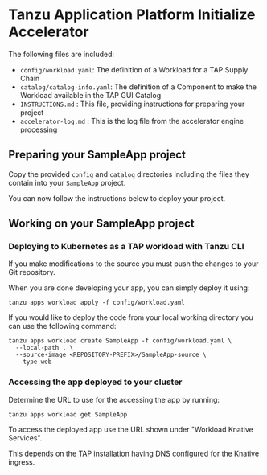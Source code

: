 # Tanzu Application Platform Initialize Accelerator

The following files are included:
- `config/workload.yaml`: The definition of a Workload for a TAP Supply Chain
- `catalog/catalog-info.yaml`: The definition of a Component to make the Workload available in the TAP GUI Catalog
- `INSTRUCTIONS.md` : This file, providing instructions for preparing your project
- `accelerator-log.md` : This is the log file from the accelerator engine processing

## Preparing your SampleApp project

Copy the provided `config` and `catalog` directories including the files they contain into your `SampleApp` project.

You can now follow the instructions below to deploy your project.

## Working on your SampleApp project

### Deploying to Kubernetes as a TAP workload with Tanzu CLI

If you make modifications to the source you must push the changes to your Git repository.

When you are done developing your app, you can simply deploy it using:

```
tanzu apps workload apply -f config/workload.yaml
```

If you would like to deploy the code from your local working directory you can use the following command:

```
tanzu apps workload create SampleApp -f config/workload.yaml \
  --local-path . \
  --source-image <REPOSITORY-PREFIX>/SampleApp-source \
  --type web
```

### Accessing the app deployed to your cluster

Determine the URL to use for the accessing the app by running:

```
tanzu apps workload get SampleApp
```

To access the deployed app use the URL shown under "Workload Knative Services".

This depends on the TAP installation having DNS configured for the Knative ingress.
